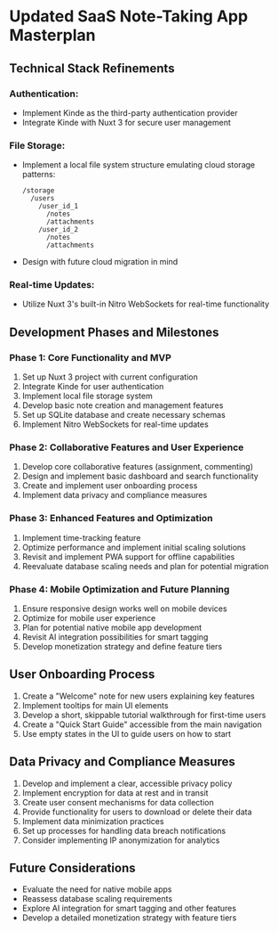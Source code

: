 # Updated SaaS Note-Taking App Masterplan

## Technical Stack Refinements

### Authentication:
- Implement Kinde as the third-party authentication provider
- Integrate Kinde with Nuxt 3 for secure user management

### File Storage:
- Implement a local file system structure emulating cloud storage patterns:
  ```
  /storage
    /users
      /user_id_1
        /notes
        /attachments
      /user_id_2
        /notes
        /attachments
  ```
- Design with future cloud migration in mind

### Real-time Updates:
- Utilize Nuxt 3's built-in Nitro WebSockets for real-time functionality

## Development Phases and Milestones

### Phase 1: Core Functionality and MVP
1. Set up Nuxt 3 project with current configuration
2. Integrate Kinde for user authentication
3. Implement local file storage system
4. Develop basic note creation and management features
5. Set up SQLite database and create necessary schemas
6. Implement Nitro WebSockets for real-time updates

### Phase 2: Collaborative Features and User Experience
1. Develop core collaborative features (assignment, commenting)
2. Design and implement basic dashboard and search functionality
3. Create and implement user onboarding process
4. Implement data privacy and compliance measures

### Phase 3: Enhanced Features and Optimization
1. Implement time-tracking feature
2. Optimize performance and implement initial scaling solutions
3. Revisit and implement PWA support for offline capabilities
4. Reevaluate database scaling needs and plan for potential migration

### Phase 4: Mobile Optimization and Future Planning
1. Ensure responsive design works well on mobile devices
2. Optimize for mobile user experience
3. Plan for potential native mobile app development
4. Revisit AI integration possibilities for smart tagging
5. Develop monetization strategy and define feature tiers

## User Onboarding Process
1. Create a "Welcome" note for new users explaining key features
2. Implement tooltips for main UI elements
3. Develop a short, skippable tutorial walkthrough for first-time users
4. Create a "Quick Start Guide" accessible from the main navigation
5. Use empty states in the UI to guide users on how to start

## Data Privacy and Compliance Measures
1. Develop and implement a clear, accessible privacy policy
2. Implement encryption for data at rest and in transit
3. Create user consent mechanisms for data collection
4. Provide functionality for users to download or delete their data
5. Implement data minimization practices
6. Set up processes for handling data breach notifications
7. Consider implementing IP anonymization for analytics

## Future Considerations
- Evaluate the need for native mobile apps
- Reassess database scaling requirements
- Explore AI integration for smart tagging and other features
- Develop a detailed monetization strategy with feature tiers